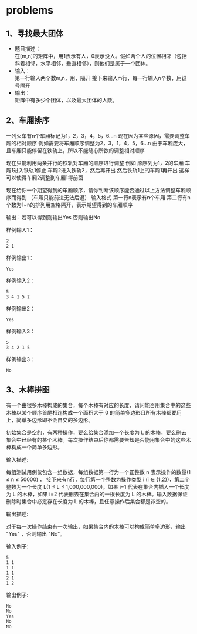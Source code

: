 # problems

## 1、寻找最大团体
* 题目描述：  
在[m,n]的矩阵中，用1表示有人，0表示没人。假如两个人的位置相邻（包括斜着相邻，水平相邻，垂直相邻），则他们是属于一个团体。
* 输入：  
第一行输入两个数m,n，用，隔开
接下来输入m行，每一行输入n个数，用逗号隔开
* 输出：  
矩阵中有多少个团体，以及最大团体的人数。

## 2、车厢排序
一列火车有n个车厢标记为1，2，3，4，5，6…n
现在因为某些原因，需要调整车厢的相对顺序
例如需要将车厢顺序调整为2，3，1，4，5，6…n
由于车厢庞大，且车厢只能停留在铁轨上，所以不能随心所欲的调整相对顺序

现在只能利用两条并行的铁轨对车厢的顺序进行调整
例如
原序列为1，2的车厢
车厢1进入铁轨1停止
车厢2进入铁轨2，然后再开出
然后铁轨1上的车厢1再开出
这样可以使得车厢2调整到车厢1得前面

现在给你一个期望得到的车厢顺序，请你判断该顺序能否通过以上方法调整车厢顺序而得到
（车厢只能前进无法后退）
输入格式
第一行n表示有n个车厢
第二行有n个数为1~n的排列用空格隔开，表示期望得到的车厢顺序

输出：若可以得到则输出Yes 否则输出No

样例输入1：

```text
2
2 1
```

样例输出1：
```text
Yes
```

样例输入2：
```text
5
3 4 1 5 2
```

样例输出2：
```text
Yes
```

样例输入3：
```text
5
3 4 2 1 5
```
样例输出3：
```text
No
```

## 3、木棒拼图

有一个由很多木棒构成的集合，每个木棒有对应的长度，请问能否用集合中的这些木棒以某个顺序首尾相连构成一个面积大于 0 的简单多边形且所有木棒都要用上，简单多边形即不会自交的多边形。

初始集合是空的，有两种操作，要么给集合添加一个长度为 L 的木棒，要么删去集合中已经有的某个木棒。每次操作结束后你都需要告知是否能用集合中的这些木棒构成一个简单多边形。

输入描述:

每组测试用例仅包含一组数据，每组数据第一行为一个正整数 n 表示操作的数量(1 ≤ n ≤ 50000) ， 接下来有n行，每行第一个整数为操作类型 i (i ∈ {1,2})，第二个整数为一个长度 L(1 ≤ L ≤ 1,000,000,000)。如果 i=1 代表在集合内插入一个长度为 L 的木棒，如果 i=2 代表删去在集合内的一根长度为 L 的木棒。输入数据保证删除时集合中必定存在长度为 L 的木棒，且任意操作后集合都是非空的。

输出描述:

对于每一次操作结束有一次输出，如果集合内的木棒可以构成简单多边形，输出 "Yes" ，否则输出 "No"。

输入例子:
``` text
5
1 1
1 1
1 1
2 1
1 2
```

输出例子:

```text
No
No
Yes
No
No
```


